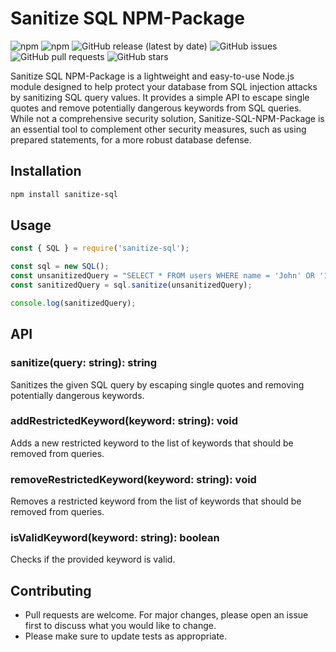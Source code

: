 # Sanitize SQL NPM-Package

![npm](https://img.shields.io/npm/v/sanitize-sql)
![npm](https://img.shields.io/npm/dt/sanitize-sql)
![GitHub release (latest by date)](https://img.shields.io/github/v/release/aaronmansfield5/sanitize-sql-npm-package)
![GitHub issues](https://img.shields.io/github/issues/aaronmansfield5/sanitize-sql-npm-package)
![GitHub pull requests](https://img.shields.io/github/issues-pr/aaronmansfield5/sanitize-sql-npm-package)
![GitHub stars](https://img.shields.io/github/stars/aaronmansfield5/sanitize-sql-npm-package)

Sanitize SQL NPM-Package is a lightweight and easy-to-use Node.js module designed to help protect your database from SQL injection attacks by sanitizing SQL query values. It provides a simple API to escape single quotes and remove potentially dangerous keywords from SQL queries. While not a comprehensive security solution, Sanitize-SQL-NPM-Package is an essential tool to complement other security measures, such as using prepared statements, for a more robust database defense.

## Installation

```bash
npm install sanitize-sql
```

## Usage
```javascript
const { SQL } = require('sanitize-sql');

const sql = new SQL();
const unsanitizedQuery = "SELECT * FROM users WHERE name = 'John' OR '1'='1';";
const sanitizedQuery = sql.sanitize(unsanitizedQuery);

console.log(sanitizedQuery);
```

## API
### sanitize(query: string): string
Sanitizes the given SQL query by escaping single quotes and removing potentially dangerous keywords.

### addRestrictedKeyword(keyword: string): void
Adds a new restricted keyword to the list of keywords that should be removed from queries.

### removeRestrictedKeyword(keyword: string): void
Removes a restricted keyword from the list of keywords that should be removed from queries.

### isValidKeyword(keyword: string): boolean
Checks if the provided keyword is valid.

## Contributing
- Pull requests are welcome. For major changes, please open an issue first to discuss what you would like to change.
- Please make sure to update tests as appropriate.
